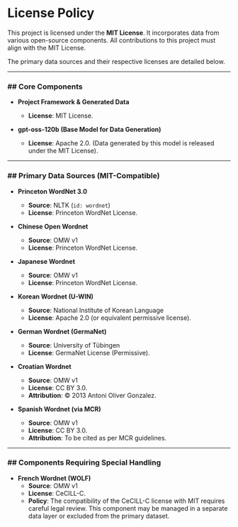 # License Policy

This project is licensed under the **MIT License**. It incorporates data from various open-source components. All contributions to this project must align with the MIT License.

The primary data sources and their respective licenses are detailed below.

---

### ## Core Components

- **Project Framework & Generated Data**
  - **License**: MIT License.

- **gpt-oss-120b (Base Model for Data Generation)**
  - **License**: Apache 2.0. (Data generated by this model is released under the MIT License).

---

### ## Primary Data Sources (MIT-Compatible)

- **Princeton WordNet 3.0**
  - **Source**: NLTK (`id: wordnet`)
  - **License**: Princeton WordNet License.

- **Chinese Open Wordnet**
  - **Source**: OMW v1
  - **License**: Princeton WordNet License.

- **Japanese Wordnet**
  - **Source**: OMW v1
  - **License**: Princeton WordNet License.

- **Korean Wordnet (U-WIN)**
  - **Source**: National Institute of Korean Language
  - **License**: Apache 2.0 (or equivalent permissive license).

- **German Wordnet (GermaNet)**
  - **Source**: University of Tübingen
  - **License**: GermaNet License (Permissive).

- **Croatian Wordnet**
  - **Source**: OMW v1
  - **License**: CC BY 3.0.
  - **Attribution**: © 2013 Antoni Oliver Gonzalez.

- **Spanish Wordnet (via MCR)**
  - **Source**: OMW v1
  - **License**: CC BY 3.0.
  - **Attribution**: To be cited as per MCR guidelines.

---

### ## Components Requiring Special Handling

- **French Wordnet (WOLF)**
  - **Source**: OMW v1
  - **License**: CeCILL-C.
  - **Policy**: The compatibility of the CeCILL-C license with MIT requires careful legal review. This component may be managed in a separate data layer or excluded from the primary dataset.